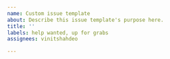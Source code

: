 ```yaml
---
name: Custom issue template
about: Describe this issue template's purpose here.
title: ''
labels: help wanted, up for grabs
assignees: vinitshahdeo

---
```



